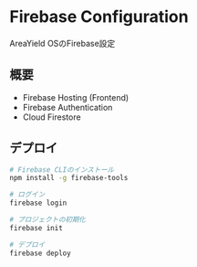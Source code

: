 # Firebase Configuration

AreaYield OSのFirebase設定

## 概要

- Firebase Hosting (Frontend)
- Firebase Authentication
- Cloud Firestore

## デプロイ

```bash
# Firebase CLIのインストール
npm install -g firebase-tools

# ログイン
firebase login

# プロジェクトの初期化
firebase init

# デプロイ
firebase deploy
```

